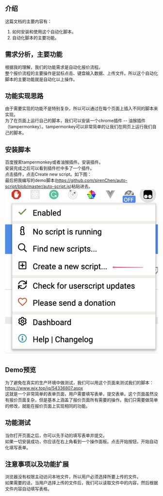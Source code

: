## 介绍
这篇文档的主要内容有：
1. 如何安装和使用这个自动化脚本。
2. 自动化脚本的主要功能。

## 需求分析，主要功能
根据我的理解，我们的功能需求是自动化报价流程。   
整个报价流程的主要操作是鼠标点击、键盘输入数据、上传文件。所以这个自动化脚本的主要功能就是自动化以上操作。

## 功能实现思路
由于需要实现的功能不是特别复杂，所以可以通过在每个页面上插入不同的脚本来实现。   
为了在页面上运行自己的脚本，我们可以安装一个chrome插件 -- 油猴插件（tampermonkey）。tampermonkey可以非常简单的让我们在网页上运行我们自己的脚本。

## 安装脚本
百度搜索tampermonkey或者油猴插件。安装插件。   
安装完成之后可以看到插件栏中多了一个插件。   
点击插件，点击Create new script。如下图：  
最后把我编写的demo脚本(https://github.com/sirenChen/auto-script/blob/master/auto-script.js)粘贴进去。   
![image.png](https://github.com/sirenChen/auto-script/blob/master/plugin.png)


## Demo预览
为了避免在真实的生产环境中做测试，我们可以用这个页面来测试我们的脚本：   
https://www.wjx.top/jq/54336807.aspx   
这就是一个非常简单的表单页面，用户需要填写表单，提交表单。这个页面虽然没有报价页面复杂，但是基本上涵盖了报价页面所有需要的操作。我们只需要做简单的修改，就能在报价页面上实现相同的功能。   

## 功能测试
当你打开页面之后，你可以先手动的填写表单并提交。   
如果一切安装成功，你应该在右上角看到一个操作面板。点击开始按钮，开始自动化填写表单。


## 注意事项以及功能扩展
浏览器没有权限主动访问本地文件，所以用户必须选择所要上传的文件。   
如果需要的话，当用户选择上传的文件后，我们可以读取文件中的内容，然后根据文件内容自动填写表格。
